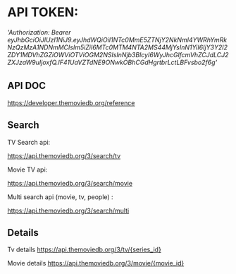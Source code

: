 # API TOKEN: 
###### 'Authorization: Bearer eyJhbGciOiJIUzI1NiJ9.eyJhdWQiOiI1NTc0MmE5ZTNjY2NkNmI4YWRhYmRkNzQzMzA1NDNmMCIsIm5iZiI6MTc0MTM4NTA2MS44MjYsInN1YiI6IjY3Y2I2ZDY1MDVhZGZiOWViOTViOGM2NSIsInNjb3BlcyI6WyJhcGlfcmVhZCJdLCJ2ZXJzaW9uIjoxfQ.IF41UaVZTdNE9ONwkOBhCGdHgrtbrLctLBFvsbo2f6g'

## API DOC
https://developer.themoviedb.org/reference

## Search 

TV Search api:

https://api.themoviedb.org/3/search/tv


Movie TV api:

https://api.themoviedb.org/3/search/movie


Multi search api (movie, tv, people) :

https://api.themoviedb.org/3/search/multi


## Details

Tv details
https://api.themoviedb.org/3/tv/{series_id}

Movie details
https://api.themoviedb.org/3/movie/{movie_id}
